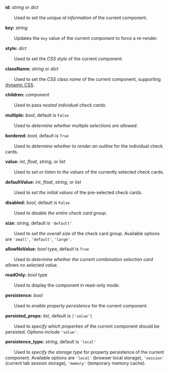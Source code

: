 **id:** *string* or *dict*

　　Used to set the *unique id information* of the current component.

**key:** *string*

　　Updates the `key` value of the current component to force a re-render.

**style:** *dict*

　　Used to set the *CSS style* of the current component.

**className:** *string* or *dict*

　　Used to set the *CSS class name* of the current component, supporting [dynamic CSS](/advanced-classname).

**children:** *component*

　　Used to pass *nested individual check cards*.

**multiple:** *bool*, default is `False`

　　Used to *determine whether multiple selections are allowed*.

**bordered:** *bool*, default is `True`

　　Used to *determine whether to render an outline* for the individual check cards.

**value:** *int*, *float*, *string*, or *list*

　　Used to *set or listen to the values* of the currently selected check cards.

**defaultValue:** *int*, *float*, *string*, or *list*

　　Used to *set the initial values* of the pre-selected check cards.

**disabled:** *bool*, default is `False`

　　Used to *disable the entire check card group*.

**size:** *string*, default is `'default'`

　　Used to *set the overall size* of the check card group. Available options are `'small'`, `'default'`, `'large'`.

**allowNoValue:** *bool* type, default is `True`

　　Used to *determine whether the current combination selection card allows no selected value.*

**readOnly:** *bool* type

　　Used to display the component in read-only mode.

**persistence:** *bool*

　　Used to *enable property persistence* for the current component.

**persisted_props:** *list*, default is `['value']`

　　Used to *specify which properties* of the current component should be persisted. Options include `'value'`.

**persistence_type:** *string*, default is `'local'`

　　Used to *specify the storage type* for property persistence of the current component. Available options are `'local'` (browser local storage), `'session'` (current tab session storage), `'memory'` (temporary memory cache).